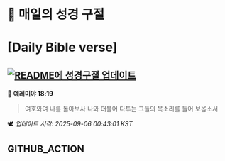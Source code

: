 # 🙏 매일의 성경 구절
# [Daily Bible verse]
## [![README에 성경구절 업데이트](https://github.com/DONGSUKA/first_test/actions/workflows/update-readme-bible.yml/badge.svg)](https://github.com/DONGSUKA/first_test/actions/workflows/update-readme-bible.yml)
<!-- START_BIBLE_VERSE -->
📖 **예레미야 18:19**
> 여호와여 나를 돌아보사 나와 더불어 다투는 그들의 목소리를 들어 보옵소서

🕊️ _업데이트 시각: 2025-09-06 00:43:01 KST_
  <!-- END_BIBLE_VERSE -->
## GITHUB_ACTION
